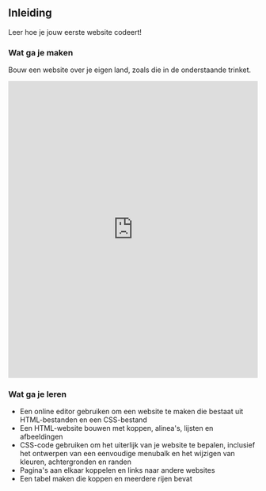 ## Inleiding

Leer hoe je jouw eerste website codeert!

### Wat ga je maken

Bouw een website over je eigen land, zoals die in de onderstaande trinket.

<div class="scratch-preview">
  <iframe src="https://trinket.io/embed/html/a151c1e1b4" width="100%" height="600" frameborder="0" marginwidth="0" marginheight="0" allowfullscreen></iframe>
</div>

### Wat ga je leren

- Een online editor gebruiken om een ​​website te maken die bestaat uit HTML-bestanden en een CSS-bestand
- Een HTML-website bouwen met koppen, alinea's, lijsten en afbeeldingen
- CSS-code gebruiken om het uiterlijk van je website te bepalen, inclusief het ontwerpen van een eenvoudige menubalk en het wijzigen van kleuren, achtergronden en randen
- Pagina's aan elkaar koppelen en links naar andere websites
- Een tabel maken die koppen en meerdere rijen bevat